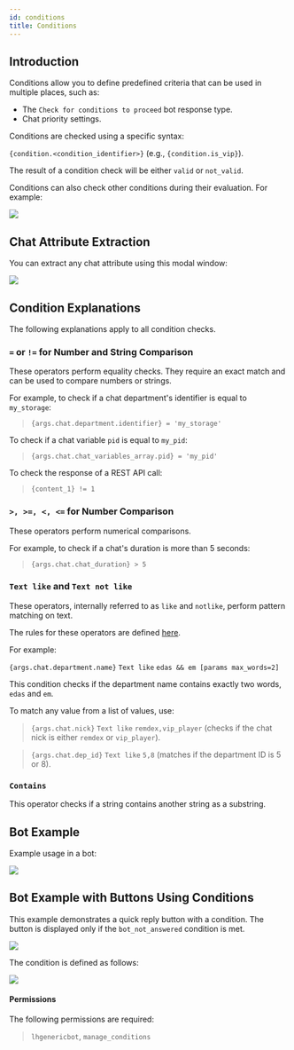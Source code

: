 ```yaml
---
id: conditions
title: Conditions
---
```


## Introduction

Conditions allow you to define predefined criteria that can be used in multiple places, such as:

*   The `Check for conditions to proceed` bot response type.
*   Chat priority settings.

Conditions are checked using a specific syntax:

`{condition.<condition_identifier>}` (e.g., `{condition.is_vip}`).

The result of a condition check will be either `valid` or `not_valid`.

Conditions can also check other conditions during their evaluation. For example:

![](/img/bot/condition.png)

## Chat Attribute Extraction

You can extract any chat attribute using this modal window:

![](/img/bot/extract-attribute.png)

## Condition Explanations

The following explanations apply to all condition checks.

### `=` or `!=` for Number and String Comparison

These operators perform equality checks. They require an exact match and can be used to compare numbers or strings.

For example, to check if a chat department's identifier is equal to `my_storage`:

> `{args.chat.department.identifier} = 'my_storage'`

To check if a chat variable `pid` is equal to `my_pid`:

> `{args.chat.chat_variables_array.pid} = 'my_pid'`

To check the response of a REST API call:

> `{content_1} != 1`

### `>, >=, <, <=` for Number Comparison

These operators perform numerical comparisons.

For example, to check if a chat's duration is more than 5 seconds:

> `{args.chat.chat_duration} > 5`

### `Text like` and `Text not like`

These operators, internally referred to as `like` and `notlike`, perform pattern matching on text.

The rules for these operators are defined [here](bot/triggers.md#custom-text-matching).

For example:

`{args.chat.department.name}` `Text like` `edas && em [params max_words=2]`

This condition checks if the department name contains exactly two words, `edas` and `em`.

To match any value from a list of values, use:

> `{args.chat.nick}` `Text like` `remdex,vip_player` (checks if the chat nick is either `remdex` or `vip_player`).

> `{args.chat.dep_id}` `Text like` `5,8` (matches if the department ID is 5 or 8).

### `Contains`

This operator checks if a string contains another string as a substring.

## Bot Example

Example usage in a bot:

![](/img/bot/check-condition.png)

## Bot Example with Buttons Using Conditions

This example demonstrates a quick reply button with a condition. The button is displayed only if the `bot_not_answered` condition is met.

![](/img/bot/conditions-button.png)

The condition is defined as follows:

![](/img/bot/condition-rest-api.png)

#### Permissions

The following permissions are required:

> `lhgenericbot`, `manage_conditions`

